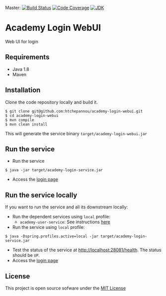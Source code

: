 Master: [![Build Status](https://travis-ci.org/htchepannou/academy-login-webui.svg?branch=master)](https://travis-ci.org/htchepannou/academy-login-webui)
[![Code Coverage](https://img.shields.io/codecov/c/github/htchepannou/academy-login-webui/master.svg)](https://codecov.io/github/htchepannou/academy-login-webui?branch=master)
[![JDK](https://img.shields.io/badge/jdk-1.8-brightgreen.svg)](http://www.oracle.com/technetwork/java/javase/downloads/jdk7-downloads-1880260.html)

# Academy Login WebUI
Web UI for login

## Requirements
- Java 1.8
- Maven

## Installation
Clone the code repository locally and build it.
```
$ git clone git@github.com:htchepannou/academy-login-webui.git
$ cd academy-login-webui
$ mvn compile
$ mvn clean install
```

This will generate the service binary ``target/academy-login-webui.jar``


## Run the service
- Run the service
```
$ java -jar target/academy-login-service.jar
```
- Access the [login page](http://localhost:8080/login?done=http://www.google.ca)


## Run the service locally
If you want to run the service and all its downstream locally:

- Run the dependent services using `local` profile:
  - `academy-user-service`: See instructions [here](https://github.com/htchepannou/academy-user-service#run-the-server-locally)
- Run the service using `local` profile: 
```
$ java -Dspring.profiles.active=local -jar target/academy-login-service.jar
```
- Test the status of the service at [http://localhost:28081/health](http://localhost:28081/health). The status should be `UP`.
- Access the [login page](http://localhost:28081/login?done=http://www.google.ca)


## License
This project is open source sofware under the [MIT License](https://opensource.org/licenses/MIT)

